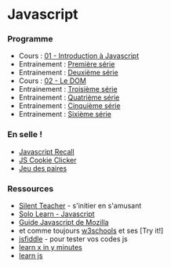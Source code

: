 # Javascript

### Programme

- Cours : [01 - Introduction à Javascript](Javascript01-Introduction.pdf)
- Entrainement : [Première série](js-exercises-base1)
- Entrainement : [Deuxième série](js-exercices-base2.md)
- Cours : [02 - Le DOM](Javascript02-DOM.pdf)
- Entrainement : [Troisième série](js-exercises-base3)
- Entrainement : [Quatrième série](js-exercises-base4)
- Entrainement : [Cinquième série](js-exercises-base5)
- Entrainement : [Sixième série](js-exercises-base6)

### En selle !

- [Javascript Recall](recall)
- [JS Cookie Clicker](cookie-clicker)
- [Jeu des paires](jeu-des-paires)


### Ressources
- [Silent Teacher](http://silentteacher.toxicode.fr/) - s'initier en s'amusant
- [Solo Learn - Javascript](https://www.sololearn.com/Course/JavaScript/)
- [Guide Javascript de Mozilla](https://developer.mozilla.org/fr/docs/Web/JavaScript/Guide/Apropos)
- et comme toujours [w3schools](https://www.w3schools.com/js/default.asp) et ses [Try it!]
- [jsfiddle](https://jsfiddle.net/) - pour tester vos codes js
- [learn x in y minutes](https://learnxinyminutes.com/docs/javascript/)
- [learn js](http://www.learn-js.org/)
